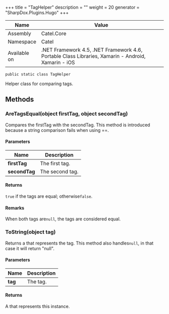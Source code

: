 

+++
title = "TagHelper" 
description = ""
weight = 20
generator = "SharpDox.Plugins.Hugo"
+++

Name|Value
---|---
Assembly|Catel.Core
Namespace|Catel
Available on|.NET Framework 4.5, .NET Framework 4.6, Portable Class Libraries, Xamarin - Android, Xamarin - iOS

```
public static class TagHelper
```

Helper class for comparing tags.

## Methods

### AreTagsEqual(object firstTag, object secondTag)

Compares the firstTag with the secondTag. This method is introduced because a string comparison fails when using ==.

#### Parameters

Name|Description
---|---
**firstTag**|The first tag.
**secondTag**|The second tag.

#### Returns

`true` if the tags are equal; otherwise`false`.

#### Remarks

When both tags are`null`, the tags are considered equal.

### ToString(object tag)

Returns a that represents the tag. This method also handles`null`, in that case it will return "null".

#### Parameters

Name|Description
---|---
**tag**|The tag.

#### Returns

A that represents this instance.

